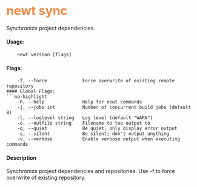 ## <font color="#F2853F" style="font-size:24pt">newt sync </font>

Synchronize project dependencies.

#### Usage:

```no-highlight
    newt version [flags]
```
#### Flags:
```no-highlight
    -f, --force             Force overwrite of existing remote repository   
#### Global Flags:
```no-highlight
    -h, --help              Help for newt commands
    -j, --jobs int          Number of concurrent build jobs (default 8)
    -l, --loglevel string   Log level (default "WARN")
    -o, --outfile string    Filename to tee output to
    -q, --quiet             Be quiet; only display error output
    -s, --silent            Be silent; don't output anything
    -v, --verbose           Enable verbose output when executing commands
```
#### Description
Synchronize project dependencies and repositories. Use -f to force overwrite of existing repository.
